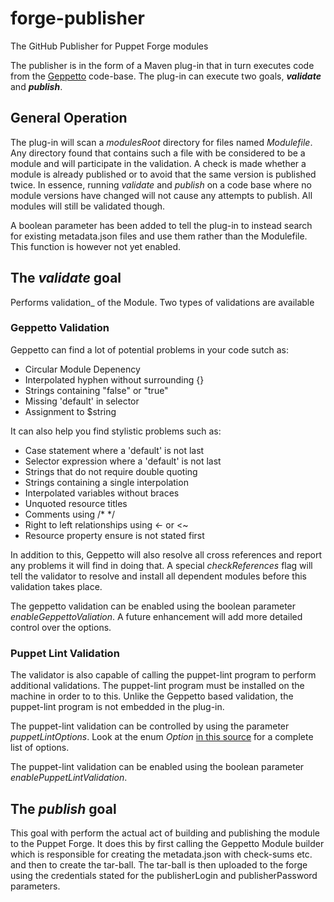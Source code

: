forge-publisher
===============

The GitHub Publisher for Puppet Forge modules

The publisher is in the form of a Maven plug-in that in turn executes code from the [Geppetto](http://cloudsmith.github.com/geppetto/) code-base. The plug-in can execute two goals, ___validate___ and ___publish___.

## General Operation

The plug-in will scan a _modulesRoot_ directory for files named _Modulefile_. Any directory found that contains such a file with be considered to be a module and will participate in the validation. A check is made whether a module is already published or to avoid that the same version is published twice. In essence, running _validate_ and _publish_ on a code base where no module versions have changed will not cause any attempts to publish. All modules will still be validated though.

A boolean parameter has been added to tell the plug-in to instead search for existing metadata.json files and use them rather than the Modulefile. This function is however not yet enabled.

## The _validate_ goal

Performs validation_ of the Module. Two types of validations are available

### Geppetto Validation
Geppetto can find a lot of potential problems in your code sutch as:

* Circular Module Depenency
* Interpolated hyphen without surrounding {}
* Strings containing "false" or "true"
* Missing 'default' in selector
* Assignment to $string

It can also help you find stylistic problems such as:

* Case statement where a 'default' is not last
* Selector expression where a 'default' is not last
* Strings that do not require double quoting
* Strings containing a single interpolation
* Interpolated variables without braces
* Unquoted resource titles
* Comments using /* */
* Right to left relationships using <- or <~
* Resource property ensure is not stated first

In addition to this, Geppetto will also resolve all cross references and report any problems it will find in doing that. A special _checkReferences_ flag will tell the validator to resolve and install all dependent modules before this validation takes place.

The geppetto validation can be enabled using the boolean parameter _enableGeppettoValiation_. A future enhancement will add more detailed control over the options.

### Puppet Lint Validation

The validator is also capable of calling the puppet-lint program to perform additional validations. The puppet-lint program must be installed on the machine in order to to this. Unlike the Geppetto based validation, the puppet-lint program is not embedded in the plug-in.

The puppet-lint validation can be controlled by using the parameter _puppetLintOptions_. Look at the enum _Option_ [in this source](https://github.com/cloudsmith/geppetto/blob/master/org.cloudsmith.geppetto.puppetlint/src/org/cloudsmith/geppetto/puppetlint/PuppetLintRunner.java) for a complete list of options.

The puppet-lint validation can be enabled using the boolean parameter _enablePuppetLintValidation_.

## The _publish_ goal

This goal with perform the actual act of building and publishing the module to the Puppet Forge. It does this by first calling the Geppetto Module builder which is responsible for creating the metadata.json with check-sums etc. and then to create the tar-ball. The tar-ball is then uploaded to the forge using the credentials stated for the publisherLogin and publisherPassword parameters.